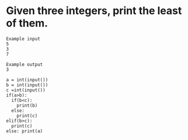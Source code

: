 # Given three integers, print the least of them.

```
Example input
5
3
7

Example output
3

```

```
a = int(input())
b = int(input())
c =int(input())
if(a>b):
  if(b<c):
    print(b)
  else:
    print(c)
elif(b>c):
  print(c)
else: print(a)
```
